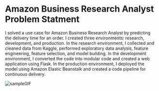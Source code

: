 # Amazon Business Research Analyst Problem Statment
I solved a use case for Amazon Business Research Analyst by predicting the delivery time for an order. I created three environments: research, development, and production. In the research environment, I collected and cleaned data from Kaggle, performed exploratory data analysis, feature engineering, feature selection, and model building. In the development environment, I converted the code into modular code and created a web application using Flask. In the production environment, I deployed the model using Amazon Elastic Beanstalk and created a code pipeline for continuous delivery.


<img src="sample.gif" alt="sampleGIF">

